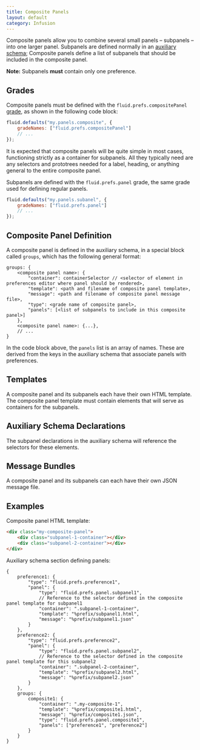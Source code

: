 ```yaml
---
title: Composite Panels
layout: default
category: Infusion
---
```


Composite panels allow you to combine several small panels – subpanels – into one larger panel. Subpanels are defined
normally in an [auxiliary schema](AuxiliarySchemaForPreferencesFramework.md); Composite panels define a list of
subpanels that should be included in the composite panel.

<div class="infusion-docs-note">
    <strong>Note:</strong> Subpanels <strong>must</strong> contain only one preference.
</div>

## Grades

Composite panels must be defined with the `fluid.prefs.compositePanel` [grade](ComponentGrades.md), as shown in the
following code block:

```javascript
fluid.defaults("my.panels.composite", {
    gradeNames: ["fluid.prefs.compositePanel"]
    // ...
});
```

It is expected that composite panels will be quite simple in most cases, functioning strictly as a container for
subpanels. All they typically need are any selectors and prototrees needed for a label, heading, or anything general to
the entire composite panel.

Subpanels are defined with the `fluid.prefs.panel` grade, the same grade used for defining regular panels.

```javascript
fluid.defaults("my.panels.subanel", {
    gradeNames: ["fluid.prefs.panel"]
    // ...
});
```

## Composite Panel Definition

A composite panel is defined in the auxiliary schema, in a special block called `groups`, which has the following
general format:

```snippet
groups: {
    <composite panel name>: {
        "container": containerSelector // <selector of element in preferences editor where panel should be rendered>,
        "template": <path and filename of composite panel template>,
        "message": <path and filename of composite panel message file>,
        "type": <grade name of composite panel>,
        "panels": [<list of subpanels to include in this composite panel>]
    },
    <composite panel name>: {...},
    // ...
}
```

In the code block above, the `panels` list is an array of names. These are derived from the keys in the auxiliary schema
that associate panels with preferences.

## Templates

A composite panel and its subpanels each have their own HTML template. The composite panel template must contain
elements that will serve as containers for the subpanels.

## Auxiliary Schema Declarations

The subpanel declarations in the auxiliary schema will reference the selectors for these elements.

## Message Bundles

A composite panel and its subpanels can each have their own JSON message file.

## Examples

Composite panel HTML template:

```html
<div class="my-composite-panel">
    <div class="subpanel-1-container"></div>
    <div class="subpanel-2-container"></div>
</div>
```

Auxiliary schema section defining panels:

```json5
{
    preference1: {
        "type": "fluid.prefs.preference1",
        "panel": {
            "type": "fluid.prefs.panel.subpanel1",
            // Reference to the selector defined in the composite panel template for subpanel1
            "container": ".subpanel-1-container",
            "template": "%prefix/subpanel1.html",
            "message": "%prefix/subpanel1.json"
        }
    },
    preference2: {
        "type": "fluid.prefs.preference2",
        "panel": {
            "type": "fluid.prefs.panel.subpanel2",
            // Reference to the selector defined in the composite panel template for this subpanel2
            "container": ".subpanel-2-container",
            "template": "%prefix/subpanel2.html",
            "message": "%prefix/subpanel2.json"
        }
    },
    groups: {
        composite1: {
            "container": ".my-composite-1",
            "template": "%prefix/composite1.html",
            "message": "%prefix/composite1.json",
            "type": "fluid.prefs.panel.composite1",
            "panels": ["preference1", "preference2"]
        }
    }
}
```
